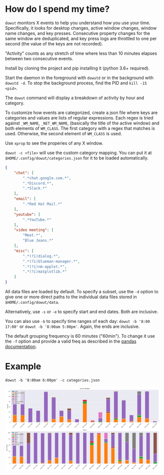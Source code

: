 How do I spend my time?
=======================

`dowut` monitors X events to help you understand how you use your time.
Specifically, it looks for desktop changes, active window changes, window name
changes, and key presses. Consecutive property changes for the same window are
deduplicated, and key press logs are throttled to one per second (the value of
the keys are not recorded).

"Activity" counts as any stretch of time where less than 10 minutes elapses
between two consecutive events.

Install by cloning the project and pip installing it (python 3.6+ required).

Start the daemon in the foreground with `dowutd` or in the background with
`dowutd -d`. To stop the background process, find the PID and `kill -15 <pid>`.

The `dowut` command will display a breakdown of activity by hour and category.

To customize how events are categorized, create a json file where keys are
categories and values are lists of regular expressions. Each regex is tried
against `_WM_NAME`, `_NET_WM_NAME`, (basically the title of the active window)
and both elements of `WM_CLASS`. The first category with a regex that matches
is used. Otherwise, the second element of `WM_CLASS` is used.

Use `xprop` to see the properies of any X window.

`dowut -c <file>` will use the custom category mapping. You can put it at
`$HOME/.config/dowut/categories.json` for it to be loaded automatically.

```json
{
    "chat": [
        ".*chat.google.com.*",
        ".*Discord.*",
        ".*Slack.*"
    ],
    "email": [
        ".*Red Hat Mail.*"
    ],
    "youtube": [
        ".*YouTube.*"
    ],
    "video meeting": [
        "Meet.*",
        "Blue Jeans.*"
    ],
    "misc": [
        ".*(?i)dialog.*",
        ".*(?i)blueman-manager.*",
        ".*(?i)nm-applet.*",
        ".*(?i)matplotlib.*"
    ]
}
```

All data files are loaded by default. To specify a subset, use the `-d` option
to give one or more direct paths to the individual data files stored in
`$HOME/.config/dowut/data`.

Alternatively, use `-s` or `-e` to specify start and end dates. Both are
inclusive.

You can also use `-b` to specify time ranges of each day: `dowut -b '8:00 17:00'`
or `dowut -b '8:00am 5:00pm'`. Again, the ends are inclusive.

The default grouping frequency is 60 minutes ("60min"). To change it use the
`-f` option and provide a valid freq as described in the [pandas
documentation](https://pandas.pydata.org/pandas-docs/stable/user_guide/timeseries.html#offset-aliases).

Example
=======
```
dowut -b '8:00am 6:00pm' -c categories.json
```
![Example](https://github.com/csams/dowut/blob/main/activity.png)

